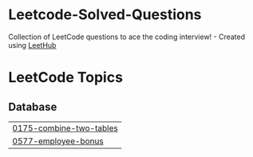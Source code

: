 # Leetcode-Solved-Questions
Collection of LeetCode questions to ace the coding interview! - Created using [LeetHub](https://github.com/QasimWani/LeetHub)

<!---LeetCode Topics Start-->
# LeetCode Topics
## Database
|  |
| ------- |
| [0175-combine-two-tables](https://github.com/pragyasingh-29/Leetcode-Solved-Questions/tree/master/0175-combine-two-tables) |
| [0577-employee-bonus](https://github.com/pragyasingh-29/Leetcode-Solved-Questions/tree/master/0577-employee-bonus) |
<!---LeetCode Topics End-->